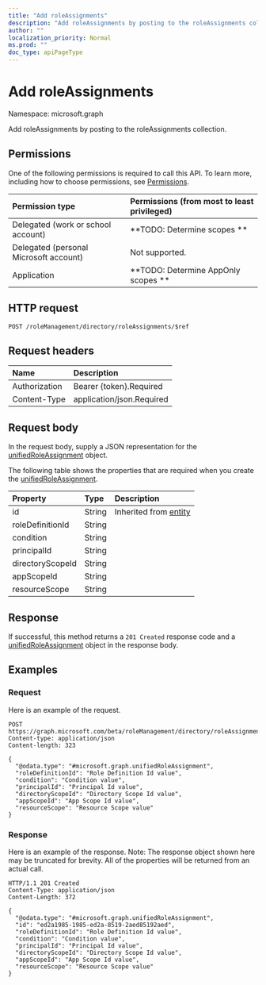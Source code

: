 ```yaml
---
title: "Add roleAssignments"
description: "Add roleAssignments by posting to the roleAssignments collection."
author: ""
localization_priority: Normal
ms.prod: ""
doc_type: apiPageType
---
```


# Add roleAssignments

Namespace: microsoft.graph

Add roleAssignments by posting to the roleAssignments collection.

## Permissions
One of the following permissions is required to call this API. To learn more, including how to choose permissions, see [Permissions](/concepts/permissions-reference.md).

|Permission type|Permissions (from most to least privileged)|
|:---|:---|
|Delegated (work or school account)|**TODO: Determine scopes **|
|Delegated (personal Microsoft account)|Not supported.|
|Application|**TODO: Determine AppOnly scopes **|

## HTTP request
<!-- {
  "blockType": "ignored"
}
-->
``` http
POST /roleManagement/directory/roleAssignments/$ref
```

## Request headers
|Name|Description|
|:---|:---|
|Authorization|Bearer {token}.Required|
|Content-Type|application/json.Required|

## Request body
In the request body, supply a JSON representation for the [unifiedRoleAssignment](../resources/unifiedroleassignment.md) object.

The following table shows the properties that are required when you create the [unifiedRoleAssignment](../resources/unifiedroleassignment.md).

|Property|Type|Description|
|:---|:---|:---|
|id|String| Inherited from [entity](../resources/entity.md)|
|roleDefinitionId|String||
|condition|String||
|principalId|String||
|directoryScopeId|String||
|appScopeId|String||
|resourceScope|String||



## Response
If successful, this method returns a `201 Created` response code and a [unifiedRoleAssignment](../resources/unifiedroleassignment.md) object in the response body.

## Examples

### Request
Here is an example of the request.
<!-- {
  "blockType": "request",
  "name": "create_unifiedroleassignment_from_"
}
-->
``` http
POST https://graph.microsoft.com/beta/roleManagement/directory/roleAssignments
Content-type: application/json
Content-length: 323

{
  "@odata.type": "#microsoft.graph.unifiedRoleAssignment",
  "roleDefinitionId": "Role Definition Id value",
  "condition": "Condition value",
  "principalId": "Principal Id value",
  "directoryScopeId": "Directory Scope Id value",
  "appScopeId": "App Scope Id value",
  "resourceScope": "Resource Scope value"
}
```

### Response
Here is an example of the response. Note: The response object shown here may be truncated for brevity. All of the properties will be returned from an actual call.
<!-- {
  "blockType": "response",
  "truncated": true,
  "@odata.type": "microsoft.graph.unifiedroleassignment"
}
-->
``` http
HTTP/1.1 201 Created
Content-Type: application/json
Content-Length: 372

{
  "@odata.type": "#microsoft.graph.unifiedRoleAssignment",
  "id": "ed2a1985-1985-ed2a-8519-2aed85192aed",
  "roleDefinitionId": "Role Definition Id value",
  "condition": "Condition value",
  "principalId": "Principal Id value",
  "directoryScopeId": "Directory Scope Id value",
  "appScopeId": "App Scope Id value",
  "resourceScope": "Resource Scope value"
}
```

